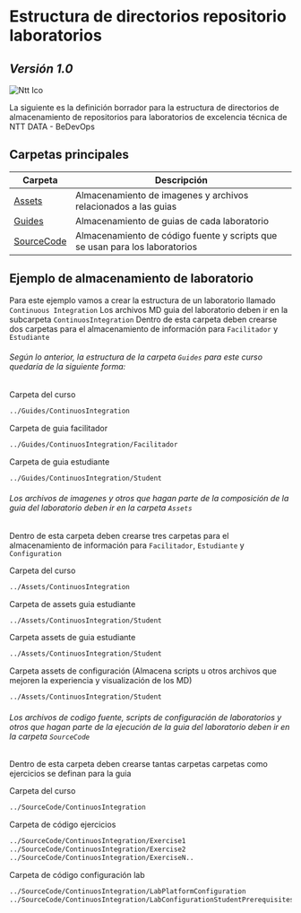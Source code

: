 # Estructura de directorios repositorio laboratorios
## _Versión 1.0_

![Ntt Ico](https://financialit.net/sites/default/files/ntt_data.jpg)

La siguiente es la definición borrador para la estructura de directorios de almacenamiento
de repositorios para laboratorios de excelencia técnica de NTT DATA - BeDevOps
## Carpetas principales

| Carpeta | Descripción |
| ------ | ------ |
| [Assets][PlAs] | Almacenamiento de imagenes y archivos relacionados a las guias |
| [Guides][PlGu] | Almacenamiento de guias de cada laboratorio |
| [SourceCode][PlSo] | Almacenamiento de código fuente y scripts que se usan para los laboratorios |

## Ejemplo de almacenamiento de laboratorio

Para este ejemplo vamos a crear la estructura de un laboratorio llamado `Continuous Integration`
Los archivos MD guia del laboratorio deben ir en la subcarpeta `ContinuosIntegration`
Dentro de esta carpeta deben crearse dos carpetas para el almacenamiento de información para `Facilitador` y `Estudiante`

###### Según lo anterior, la estructura de la carpeta `Guides` para este curso quedaría de la siguiente forma:


Carpeta del curso

```sh
../Guides/ContinuosIntegration
```

Carpeta de guia facilitador

```sh
../Guides/ContinuosIntegration/Facilitador
```

Carpeta de guia estudiante

```sh
../Guides/ContinuosIntegration/Student
```
###### Los archivos de imagenes y otros que hagan parte de la composición de la guia del laboratorio deben ir en la carpeta `Assets`

Dentro de esta carpeta deben crearse tres carpetas para el almacenamiento de información para `Facilitador`, `Estudiante` y `Configuration`

Carpeta del curso

```sh
../Assets/ContinuosIntegration
```

Carpeta de assets guia estudiante

```sh
../Assets/ContinuosIntegration/Student
```

Carpeta assets de guia estudiante

```sh
../Assets/ContinuosIntegration/Student
```

Carpeta assets de configuración (Almacena scripts u otros archivos que mejoren la experiencia y visualización de los MD)

```sh
../Assets/ContinuosIntegration/Student
```

###### Los archivos de codigo fuente, scripts de configuración de laboratorios y otros que hagan parte de la ejecución de la guia del laboratorio deben ir en la carpeta `SourceCode`

Dentro de esta carpeta deben crearse tantas carpetas carpetas como ejercicios se definan para la guia

Carpeta del curso

```sh
../SourceCode/ContinuosIntegration
```

Carpeta de código ejercicios

```sh
../SourceCode/ContinuosIntegration/Exercise1
../SourceCode/ContinuosIntegration/Exercise2
../SourceCode/ContinuosIntegration/ExerciseN..
```

Carpeta de código configuración lab

```sh
../SourceCode/ContinuosIntegration/LabPlatformConfiguration
../SourceCode/ContinuosIntegration/LabConfigurationStudentPrerequisites
```



[PlAs]: <https://umane.everis.com/git/GDNFBDO/techlabs/-/tree/main/Assets>
[PlGu]: <https://umane.everis.com/git/GDNFBDO/techlabs/-/tree/main/Guides>
[PlSo]: <https://umane.everis.com/git/GDNFBDO/techlabs/-/tree/main/SourceCode>
